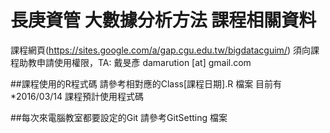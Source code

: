 # 長庚資管 大數據分析方法 課程相關資料
課程網頁(https://sites.google.com/a/gap.cgu.edu.tw/bigdatacguim/)
須向課程助教申請使用權限，TA: 戴旻彥 damarution [at] gmail.com

##課程使用的R程式碼
請參考相對應的Class[課程日期].R 檔案
目前有
*2016/03/14 課程預計使用程式碼

##每次來電腦教室都要設定的Git
請參考GitSetting 檔案



